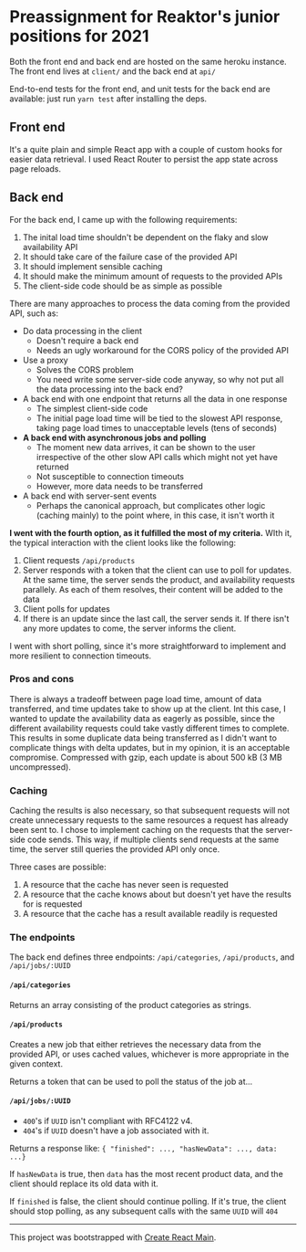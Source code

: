# Preassignment for Reaktor's junior positions for 2021
Both the front end and back end are hosted on the same heroku instance. The front end lives at `client/` and the back end at `api/`

End-to-end tests for the front end, and unit tests for the back end are available: just run `yarn test` after installing the deps.

## Front end
It's a quite plain and simple React app with a couple of custom hooks for easier data retrieval. 
I used React Router to persist the app state across page reloads.

## Back end
For the back end, I came up with the following requirements:
1. The inital load time shouldn't be dependent on the flaky and slow availability API
3. It should take care of the failure case of the provided API
4. It should implement sensible caching
5. It should make the minimum amount of requests to the provided APIs
2. The client-side code should be as simple as possible

There are many approaches to process the data coming from the provided API, such as:
* Do data processing in the client
    * Doesn't require a back end
    * Needs an ugly workaround for the CORS policy of the provided API
* Use a proxy
    * Solves the CORS problem
    * You need write some server-side code anyway, so why not put all the data processing into the back end?
* A back end with one endpoint that returns all the data in one response
    * The simplest client-side code
    * The initial page load time will be tied to the slowest API response, taking page load times to unacceptable levels (tens of seconds)
* __A back end with asynchronous jobs and polling__
    * The moment new data arrives, it can be shown to the user irrespective of the other slow API calls which might not yet have returned
    * Not susceptible to connection timeouts
    * However, more data needs to be transferred
* A back end with server-sent events
    * Perhaps the canonical approach, but complicates other logic (caching mainly) to the point where, in this case, it isn't worth it
 

__I went with the fourth option, as it fulfilled the most of my criteria.__ WIth it, the typical interaction with the client looks like the following:
1. Client requests `/api/products`
2. Server responds with a token that the client can use to poll for updates. At the same time, the server sends the product, and availability requests parallely. As each of them resolves, their content will be added to the data
3. Client polls for updates
4. If there is an update since the last call, the server sends it. If there isn't any more updates to come, the server informs the client.  

I went with short polling, since it's more straightforward to implement and more resilient to connection timeouts.

### Pros and cons
There is always a tradeoff between page load time, amount of data transferred, and time updates take to show up at the client. 
Int this case, I wanted to update the availability data as eagerly as possible, since the different availability requests could take vastly different times to complete.
This results in some duplicate data being transferred as I didn't want to complicate things with delta updates, but in my opinion, it is an acceptable compromise.
Compressed with gzip, each update is about 500 kB (3 MB uncompressed).

### Caching
Caching the results is also necessary, so that subsequent requests will not create unnecessary requests to the same resources a request has already been sent to. 
I chose to implement caching on the requests that the server-side code sends. This way, if multiple clients send requests at the same time, the server still queries the provided API only once.

Three cases are possible:
1. A resource that the cache has never seen is requested	
2. A resource that the cache knows about but doesn't yet have the results for is requested
3. A resource that the cache has a result available readily is requested
  

### The endpoints
The back end defines three endpoints: `/api/categories`, `/api/products`, and `/api/jobs/:UUID`

#### `/api/categories`
 
Returns an array consisting of the product categories as strings.

#### `/api/products`
Creates a new job that either retrieves the necessary data from the provided API, or uses cached values, whichever is more appropriate in the given context.

Returns a token that can be used to poll the status of the job at...

#### `/api/jobs/:UUID`
* `400`'s if `UUID` isn't compliant with RFC4122 v4.
* `404`'s if `UUID` doesn't have a job associated with it.

Returns a response like: `{ "finished": ..., "hasNewData": ..., data: ...}`

If `hasNewData` is true, then `data` has the most recent product data, and the client should replace its old data with it.

If `finished` is false, the client should continue polling. If it's true, the client should stop polling, as any subsequent calls with the same `UUID` will `404`

-----

This project was bootstrapped with [Create React Main](https://github.com/facebook/create-react-app).
